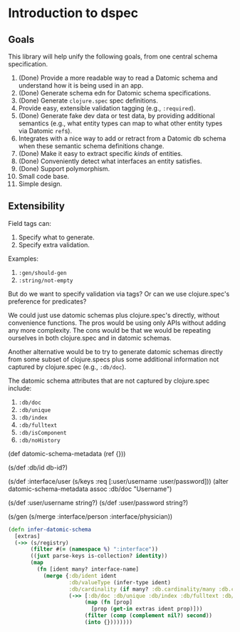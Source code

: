 # Introduction to dspec

## Goals

This library will help unify the following goals, from one central schema
specification.

1. (Done) Provide a more readable way to read a Datomic schema and understand
   how it is being used in an app.
2. (Done) Generate schema edn for Datomic schema specifications.
3. (Done) Generate `clojure.spec` spec definitions.
4. Provide easy, extensible validation tagging (e.g., `:required`).
5. (Done) Generate fake dev data or test data, by providing additional
   semantics (e.g., what entity types can map to what other entity types via
   Datomic `ref`s).
6. Integrates with a nice way to add or retract from a Datomic db schema when
   these semantic schema definitions change.
7. (Done) Make it easy to extract specific *kinds* of entities.
8. (Done) Conveniently detect what interfaces an entity satisfies.
9. (Done) Support polymorphism.
10. Small code base.
11. Simple design.

## Extensibility

Field tags can:

1. Specify what to generate.
2. Specify extra validation.

Examples:

1. `:gen/should-gen`
2. `:string/not-empty`

But do we want to specify validation via tags? Or can we use clojure.spec's preference for
predicates?

We could just use datomic schemas plus clojure.spec's directly, without convenience
functions. The pros would be using only APIs without adding any more complexity.
The cons would be that we would be repeating ourselves in both clojure.spec and in
datomic schemas.

Another alternative would be to try to generate datomic schemas directly from some subset
of clojure.specs plus some additional information not captured by clojure.spec (e.g., `:db/doc`).

The datomic schema attributes that are not captured by clojure.spec include:

1. `:db/doc`
2. `:db/unique`
3. `:db/index`
4. `:db/fulltext`
5. `:db/isComponent`
6. `:db/noHistory`

(def datomic-schema-metadata (ref {}))

(s/def :db/id db-id?)

(s/def :interface/user (s/keys :req [:user/username :user/password]))
(alter datomic-schema-metadata
  assoc :db/doc "Username")

(s/def :user/username string?)
(s/def :user/password string?)


(s/gen (s/merge :interface/person :interface/physician))

```clojure
(defn infer-datomic-schema
  [extras]
  (->> (s/registry)
       (filter #(= (namespace %) ":interface"))
       ((juxt parse-keys is-collection? identity))
       (map
         (fn [ident many? interface-name]
           (merge {:db/ident ident
                   :db/valueType (infer-type ident)
                   :db/cardinality (if many? :db.cardinality/many :db.cardinality/one)}
                   (->> [:db/doc :db/unique :db/index :db/fulltext :db/isComponent :db/noHistory]
                        (map (fn [prop]
                          [prop (get-in extras ident prop)]))
                        (filter (comp (complement nil?) second))
                        (into {})))))))
```